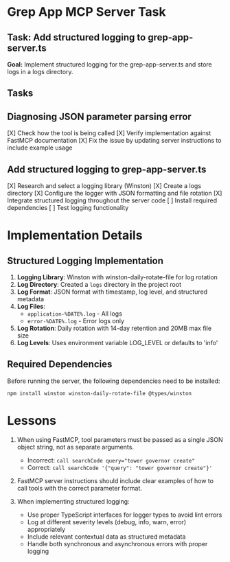 # Grep App MCP Server Task

## Task: Add structured logging to grep-app-server.ts

**Goal:** Implement structured logging for the grep-app-server.ts and store logs in a logs directory.

## Tasks

## Diagnosing JSON parameter parsing error
[X] Check how the tool is being called
[X] Verify implementation against FastMCP documentation
[X] Fix the issue by updating server instructions to include example usage

## Add structured logging to grep-app-server.ts
[X] Research and select a logging library (Winston)
[X] Create a logs directory
[X] Configure the logger with JSON formatting and file rotation
[X] Integrate structured logging throughout the server code
[ ] Install required dependencies
[ ] Test logging functionality

# Implementation Details

## Structured Logging Implementation
1. **Logging Library**: Winston with winston-daily-rotate-file for log rotation
2. **Log Directory**: Created a `logs` directory in the project root
3. **Log Format**: JSON format with timestamp, log level, and structured metadata
4. **Log Files**:
   - `application-%DATE%.log` - All logs
   - `error-%DATE%.log` - Error logs only
5. **Log Rotation**: Daily rotation with 14-day retention and 20MB max file size
6. **Log Levels**: Uses environment variable LOG_LEVEL or defaults to 'info'

## Required Dependencies
Before running the server, the following dependencies need to be installed:
```
npm install winston winston-daily-rotate-file @types/winston
```

# Lessons

1. When using FastMCP, tool parameters must be passed as a single JSON object string, not as separate arguments.
   - Incorrect: `call searchCode query="tower governor create"`
   - Correct: `call searchCode '{"query": "tower governor create"}'`

2. FastMCP server instructions should include clear examples of how to call tools with the correct parameter format.

3. When implementing structured logging:
   - Use proper TypeScript interfaces for logger types to avoid lint errors
   - Log at different severity levels (debug, info, warn, error) appropriately
   - Include relevant contextual data as structured metadata
   - Handle both synchronous and asynchronous errors with proper logging
